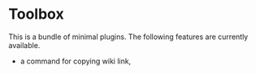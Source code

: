 # Toolbox

This is a bundle of minimal plugins.
The following features are currently available.
- a command for copying wiki link,
